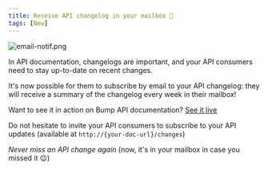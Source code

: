 ```yaml
---
title: Receive API changelog in your mailbox 🔔
tags: [New]
---
```


![email-notif.png](/files/changelog/email-notif.png)

In API documentation, changelogs are important, and your API consumers need to stay up-to-date on recent changes.

It's now possible for them to subscribe by email to your API changelog: they will receive a summary of the changelog every week in their mailbox!

Want to see it in action on Bump API documentation? [See it live](https://developers.bump.sh/changes)

Do not hesitate to invite your API consumers to subscribe to your API updates (available at `http://{your-doc-url}/changes`)

_Never miss an API change again_ (now, it's in your mailbox in case you missed it 😉)
